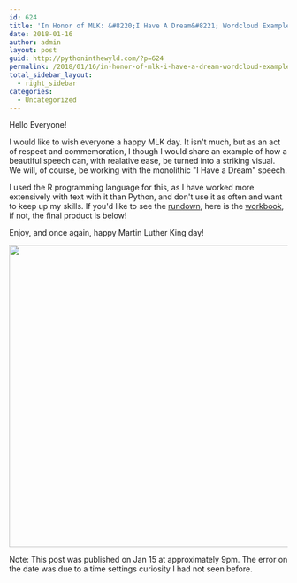 ```yaml
---
id: 624
title: 'In Honor of MLK: &#8220;I Have A Dream&#8221; Wordcloud Example in R'
date: 2018-01-16
author: admin
layout: post
guid: http://pythoninthewyld.com/?p=624
permalink: /2018/01/16/in-honor-of-mlk-i-have-a-dream-wordcloud-example-in-r/
total_sidebar_layout:
  - right_sidebar
categories:
  - Uncategorized
---
```

Hello Everyone!

I would like to wish everyone a happy MLK day. It isn't much, but as an act of respect and commemoration, I though I would share an example of how a beautiful speech can, with realative ease, be turned into a striking visual. We will, of course, be working with the monolithic "I Have a Dream" speech.

I used the R programming language for this, as I have worked more extensively with text with it than Python, and don't use it as often and want to keep up my skills. If you'd like to see the [rundown](http://i.imgur.com/YQv88cp.png), here is the [workbook](http://pythoninthewyld.com/wp-content/uploads/2018/01/workbook.html), if not, the final product is below!

Enjoy, and once again, happy Martin Luther King day!

<img class="alignnone size-full wp-image-629" src="http://pythoninthewyld.com/wp-content/uploads/2018/01/Screenshot_2018-01-15_20-44-21.png" alt="" width="658" height="545" srcset="http://pythoninthewyld.com/wp-content/uploads/2018/01/Screenshot_2018-01-15_20-44-21.png 658w, http://pythoninthewyld.com/wp-content/uploads/2018/01/Screenshot_2018-01-15_20-44-21-300x248.png 300w" sizes="(max-width: 658px) 100vw, 658px" /> 

Note: This post was published on Jan 15 at approximately 9pm. The error on the date was due to a time settings curiosity I had not seen before.